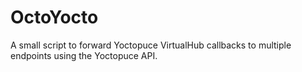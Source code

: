 # OctoYocto
A small script to forward Yoctopuce VirtualHub callbacks to multiple endpoints using the Yoctopuce API.
